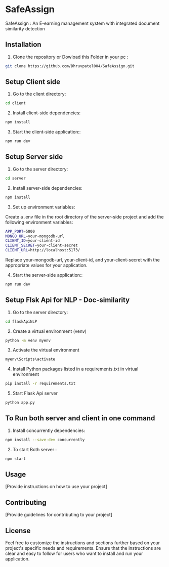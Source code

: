 # SafeAssign

SafeAssign : An E-earning management system with integrated document similarity detection

## Installation

1. Clone the repository or Dowload this Folder in your pc :
```bash 
git clone https://github.com/Dhruvpatel004/SafeAssign.git
```

## Setup Client side
1. Go to the client directory:
```bash
cd client
```
2. Install client-side dependencies:
```bash
npm install
```
3. Start the client-side application::
```bash
npm run dev
```

## Setup Server side
1. Go to the server directory:
```bash
cd server
```
2. Install server-side dependencies:
```bash
npm install
```

3. Set up environment variables:

Create a .env file in the root directory of the server-side project and add the following environment variables:
```bash
APP_PORT=5000
MONGO_URL=your-mongodb-url
CLIENT_ID=your-client-id
CLIENT_SECRET=your-client-secret
CLIENT_URL=http://localhost:5173/

```
Replace your-mongodb-url, your-client-id, and your-client-secret with the appropriate values for your application.

4. Start the server-side application::
```bash
npm run dev
```
## Setup Flsk Api for NLP - Doc-similarity 
1. Go to the server directory:
```bash
cd flaskApiNLP
```
2. Create a virtual environment (venv)
```bash
python -m venv myenv
```
3. Activate the virtual environment
```bash
myenv\Scripts\activate
```
4. Install Python packages listed in a requirements.txt in virtual environment
```bash
pip install -r requirements.txt
```
5. Start Flask Api server 
```bash
python app.py
```

## To Run both server and client in one command
1. Install concurrently dependencies:
```bash
npm install --save-dev concurrently
```
2. To start Both server :
```bash
npm start
```

## Usage

[Provide instructions on how to use your project]

## Contributing

[Provide guidelines for contributing to your project]

## License


Feel free to customize the instructions and sections further based on your project's specific needs and requirements. Ensure that the instructions are clear and easy to follow for users who want to install and run your application.


